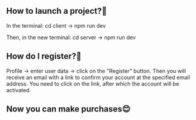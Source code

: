 How to launch a project?🤔
-----------------------
In the terminal:
cd client -> npm run dev

Then, in the new terminal:
cd server -> npm run dev

How do I register?🧐
-------------------------
Profile -> enter user data -> click on the "Register" button.
Then you will receive an email with a link to confirm your account at the specified email address. You need to click on the link, after which the account will be activated.

Now you can make purchases😊
--------------------------
